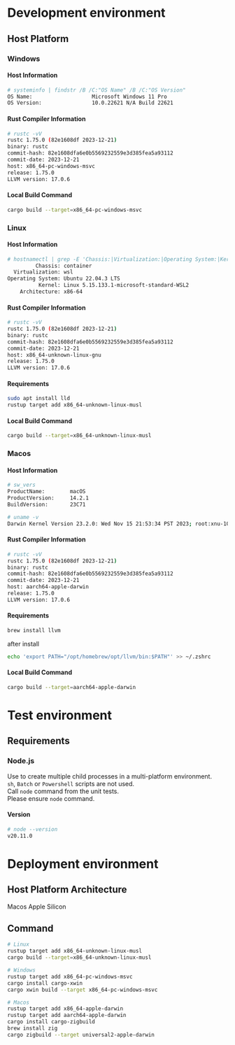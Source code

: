 # Development environment

## Host Platform

### Windows

#### Host Information

```sh
# systeminfo | findstr /B /C:"OS Name" /B /C:"OS Version"
OS Name:                   Microsoft Windows 11 Pro
OS Version:                10.0.22621 N/A Build 22621
```

#### Rust Compiler Information

```sh
# rustc -vV
rustc 1.75.0 (82e1608df 2023-12-21)
binary: rustc
commit-hash: 82e1608dfa6e0b5569232559e3d385fea5a93112
commit-date: 2023-12-21
host: x86_64-pc-windows-msvc
release: 1.75.0
LLVM version: 17.0.6
```

#### Local Build Command

```sh
cargo build --target=x86_64-pc-windows-msvc
```

### Linux

#### Host Information

```sh
# hostnamectl | grep -E 'Chassis:|Virtualization:|Operating System:|Kernel:|Architecture:'
         Chassis: container
  Virtualization: wsl
Operating System: Ubuntu 22.04.3 LTS
          Kernel: Linux 5.15.133.1-microsoft-standard-WSL2
    Architecture: x86-64
```

#### Rust Compiler Information

```sh
# rustc -vV
rustc 1.75.0 (82e1608df 2023-12-21)
binary: rustc
commit-hash: 82e1608dfa6e0b5569232559e3d385fea5a93112
commit-date: 2023-12-21
host: x86_64-unknown-linux-gnu
release: 1.75.0
LLVM version: 17.0.6
```

#### Requirements

```sh
sudo apt install lld
rustup target add x86_64-unknown-linux-musl
```

#### Local Build Command

```sh
cargo build --target=x86_64-unknown-linux-musl
```

### Macos

#### Host Information

```sh
# sw_vers
ProductName:		macOS
ProductVersion:		14.2.1
BuildVersion:		23C71
```

```sh
# uname -v
Darwin Kernel Version 23.2.0: Wed Nov 15 21:53:34 PST 2023; root:xnu-10002.61.3~2/RELEASE_ARM64_T8103
```

#### Rust Compiler Information

```sh
# rustc -vV
rustc 1.75.0 (82e1608df 2023-12-21)
binary: rustc
commit-hash: 82e1608dfa6e0b5569232559e3d385fea5a93112
commit-date: 2023-12-21
host: aarch64-apple-darwin
release: 1.75.0
LLVM version: 17.0.6
```

#### Requirements

```sh
brew install llvm
```

after install

```sh
echo 'export PATH="/opt/homebrew/opt/llvm/bin:$PATH"' >> ~/.zshrc
```

#### Local Build Command

```sh
cargo build --target=aarch64-apple-darwin
```

# Test environment

## Requirements

### Node.js

Use to create multiple child processes in a multi-platform environment.  
`sh`, `Batch` or `Powershell` scripts are not used.  
Call `node` command from the unit tests.  
Please ensure `node` command.

#### Version

```sh
# node --version
v20.11.0
```

# Deployment environment

## Host Platform Architecture

Macos Apple Silicon

## Command

```sh
# Linux
rustup target add x86_64-unknown-linux-musl
cargo build --target=x86_64-unknown-linux-musl

# Windows
rustup target add x86_64-pc-windows-msvc
cargo install cargo-xwin
cargo xwin build --target x86_64-pc-windows-msvc

# Macos
rustup target add x86_64-apple-darwin
rustup target add aarch64-apple-darwin
cargo install cargo-zigbuild
brew install zig
cargo zigbuild --target universal2-apple-darwin
```
